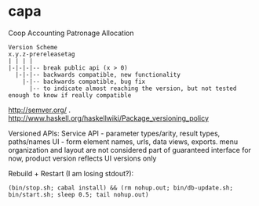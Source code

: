 capa
====

Coop Accounting Patronage Allocation

    Version Scheme
    x.y.z-prereleasetag
    | | | |
    |-|-|-|-- break public api (x > 0)
      |-|-|-- backwards compatible, new functionality 
        |-|-- backwards compatible, bug fix 
          |-- to indicate almost reaching the version, but not tested enough to know if really compatible

http://semver.org/ . http://www.haskell.org/haskellwiki/Package_versioning_policy

Versioned APIs: 
Service API - parameter types/arity, result types, paths/names
UI - form element names, urls, data views, exports. menu organization and layout are not considered part of guaranteed interface
for now, product version reflects UI versions only

Rebuild + Restart (I am losing stdout?): 

    (bin/stop.sh; cabal install) && (rm nohup.out; bin/db-update.sh; bin/start.sh; sleep 0.5; tail nohup.out)

